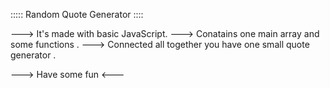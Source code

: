 :::::  Random Quote Generator ::::

---> It's made with basic JavaScript.
---> Conatains one main array and some functions .
---> Connected all together you have one small quote generator .

---> Have some fun <---